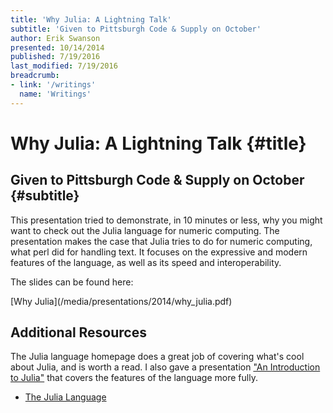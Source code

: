 ```yaml
---
title: 'Why Julia: A Lightning Talk'
subtitle: 'Given to Pittsburgh Code & Supply on October'
author: Erik Swanson
presented: 10/14/2014
published: 7/19/2016
last_modified: 7/19/2016
breadcrumb:
- link: '/writings'
  name: 'Writings'
---
```



Why Julia: A Lightning Talk {#title}
====================================

Given to Pittsburgh Code & Supply on October {#subtitle}
--------------------------------------------------------

This presentation tried to demonstrate, in 10 minutes or less, why you
might want to check out the Julia language for numeric computing. The
presentation makes the case that Julia tries to do for numeric
computing, what perl did for handling text. It focuses on the
expressive and modern features of the language, as well as its speed
and interoperability.

The slides can be found here:

<div class="centering">
[Why Julia](/media/presentations/2014/why_julia.pdf)
</div>

Additional Resources
--------------------

The Julia language homepage does a great job of covering what's cool
about Julia, and is worth a read. I also gave a presentation
["An Introduction to Julia"](/writings/Intro-To-Julia) that covers the
features of the language more fully.

- [The Julia Language](http://julialang.org/)
